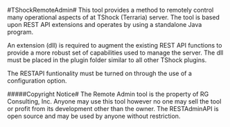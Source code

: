 #TShockRemoteAdmin#
This tool provides a method to remotely control many operational aspects of at TShock (Terraria) server. The tool is based upon REST API extensions and operates by using a standalone Java program.

An extension (dll) is required to augment the existing REST API functions to provide a more robust set of capabilities used to manage the server. The dll must be placed in the plugin folder similar to all other TShock plugins.

The RESTAPI funtionality must be turned on through the use of a configuration option. 
 
#####Copyright Notice#
The Remote Admin tool is the property of RG Consulting, Inc. Anyone may use this tool however no one may sell the tool or profit from its development other than the owner. The RESTAdminAPI is open source and may be used by anyone without restriction.